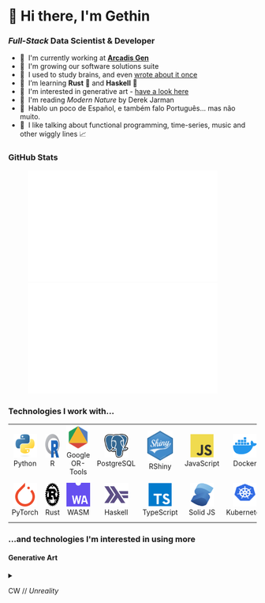 # :wave: Hi there, I'm Gethin

### _Full-Stack_ Data Scientist & Developer

- :office: &nbsp;I'm currently working at **[Arcadis Gen]**
- :seedling: &nbsp;I'm growing our software solutions suite
- :brain: &nbsp;I used to study brains, and even [wrote about it once](https://www.nature.com/articles/s41598-019-51928-w)
- :hatching_chick: &nbsp;I’m learning **Rust** :crab: and **Haskell** :purple_heart:
- :art: &nbsp;I'm interested in generative art - [have a look here](#generative-art)
- :book: &nbsp;I'm reading _Modern Nature_ by Derek Jarman
- :parrot: &nbsp;Hablo un poco de Español, e também falo Português... mas não muito.
- :speech_balloon: &nbsp;I like talking about functional programming, time-series, music and other wiggly lines :chart_with_upwards_trend:

### GitHub Stats

<figure>
    <div>
        <img height=auto width="384" alt="Top Langs" src="https://raw.githubusercontent.com/grddavies/github-stats-transparent/output/generated/languages.svg"></img>
        <img width="384" height=auto src="https://raw.githubusercontent.com/grddavies/github-stats-transparent/output/generated/overview.svg" alt="grddavies' github stats"></img>
    </div>
</figure>

### Technologies I work with...

<table>
  <tr>
    <td align="center" width="96">
      <a href="https://github.com/grddavies/c4zero">
        <img src="img/icons/python-original.svg" width="48" height="48" alt="Python" />
      </a>
      <br>Python
    </td>
    <td align="center" width="96">
      <a href="https://github.com/grddavies/rtern">
        <img src="img/icons/r.svg" width="48" height="48" alt="R" />
      </a>
      <br>&nbsp;&nbsp;R&nbsp;&nbsp;
    </td>
    <td align="center" width="96">
      <a href="#tech-1">
        <img src="img/icons/orLogo.png" width="48" height="48" alt="Google OR-Tools" />
      </a>
      <br>Google OR-Tools
    </td>
    <td align="center" width="96">
      <a href="#tech-1" >
        <img src="img/icons/PostgreSQL_logo.3colors.svg" width="48" height="48" alt="PostgreSQL" />
      </a>
      <br>PostgreSQL
    </td>
    <td align="center" width="96">
      <a href="https://github.com/grddavies/shinycalculator">
        <img src="img/icons/rshiny.png" width="auto" height="60" alt="RShiny" />
      </a>
      <br>RShiny
    </td>
    <td align="center" width="96">
      <a href="https://github.com/grddavies/dingbats">
        <img src="img/icons/javascript-original.svg" width="48" height="48" alt="JavaScript" />
      </a>
      <br>JavaScript
    </td>
    <!-- <td align="center" width="96">
      <a href="#tech-1">
        <img src="./img/icons/bootstrap-5-1.svg" width="48" height="48" alt="Bootstrap" />
      </a>
      <br>Bootstrap
    </td> -->
    <td align="center" width="96"> 
      <a href="#tech-1" >
        <img src="img/icons/docker-mono.svg" width="48" height="48" alt="Docker" />
      </a>
      <br>Docker
    </td>
    <td align="center" width="96">
      <a href="#tech-1">
        <img src="img/icons/git-icon.svg" width="48" height="48" alt="Git" />
      </a>
      <br>Git
    </td>
  </tr>
  <tr>
    <td align="center" width="96">
      <a href="https://github.com/grddavies/c4zero">
        <img src="img/icons/pytorch.svg" width="48" height="48" alt="Golang" />
      </a>
      <br>PyTorch
    </td>
    <td align="center"  width="96">
      <a href="https://github.com/grddavies/moji">
        <img src="img/icons/rust.svg" width="48" height="48" alt="Rust" />
      </a>
      <br>Rust
    </td>
    <td align="center"  width="96">
      <a href="#tech-2">
        <img src="img/icons/wasm-logo.svg" width="48" height="48" alt="WASM" />
      </a>
      <br>WASM
    </td>
    <td align="center"  width="96">
      <a href="https://github.com/grddavies/euler">
        <img src="img/icons/haskell.svg" width="48" height="48" alt="Haskell" />
      </a>
      <br>Haskell
    </td>
    <td align="center" width="96">
      <a href="https://github.com/grddavies/xo-solid">
        <img src="img/icons/typescript-original.svg" width="48" height="48" alt="TypeScript" />
      </a>
      <br>TypeScript
    </td>
    <td align="center" width="96">
      <a href="https://github.com/grddavies/connect-4-solid" >
        <img src="img/icons/solidjs.svg" width="48" height="48" alt="Solid JS" />
      </a>
      <br>Solid JS
    </td>
    <td align="center" width="96">
      <a href="#tech-2" >
        <img src="https://raw.githubusercontent.com/cncf/artwork/master/projects/kubernetes/icon/color/kubernetes-icon-color.svg" width="48" height="48" alt="Kubernetes" />
      </a>
      <br>Kubernetes
    </td>
    <td align="center"  width="96">
      <a href="https://www.instagram.com/reel/CYUSfDZq1Wt/">
        <img src="img/icons/abletonlive.svg" width="48" height="48" alt="Ableton Live" />
      </a>
      <br>Ableton Live
    </td>
  </tr>
</table>

### ...and technologies I'm interested in using more

#### Generative Art
 
<details>
  <summary> 

  CW // _Unreality_

  </summary>

<figure>
  <div>
    <img width="256" src="img/anim/citygan1.gif" alt="Animation of shifting cityscapes generated by StyleGAN (1/3)"></img>
    <img width="256" src="img/anim/citygan2.gif" alt="Animation of shifting cityscapes generated by StyleGAN (2/3)"></img>
    <img width="256" src="img/anim/citygan3.gif" alt="Animation of shifting cityscapes generated by StyleGAN (3/3)"></img>
    <p><b>Surreal cityscapes generated using styleGAN.</b></p>
    <p>Network trained on aerial photographs scraped from Flickr. Animations generated by circilar interpolation of the constant layer input weights, and through the latent space.</p>
  </div>
</figure>

<figure>
  <div>
    <img width="256" src="img/anim/dwign.gif" alt="Animation of special effect ceramic glaze textures"></img>
    <p><b>Special effect glaze textures using styleGAN2</b></p>
    <p>Network trained on photographs of ceramic glazes (DWIGn dataset). Animations generated by circilar interpolation of the constant layer input weights, and through the latent space.</p>
  </div>
</figure>

<figure>
  <img width="256" src="img/anim/dwignXffhq1.gif" alt="Animation of faces blended with ceramic glaze textures (1/2)"></img>
  <img width="256" src="img/anim/dwignXffhq2.gif" alt="Animation of faces blended with ceramic glaze textures (2/2)"></img>
    <p><b>Blended networks</b></p>
    <p>Network produced by splicing layers from a network trained on the FFHQ (faces) dataset, and my own DWIGn (ceramic glazes) dataset. Low resolution layers are from the FFHQ network, retaining some facial features. Textures and colours are generated in higher resolution layers from the DWIGn dataset. Animations generated by circilar interpolation of the constant layer input weights, and through the latent space.</p>
</figure>

</details>

<!-- links -->

[arcadis gen]: https://ArcadisGen.com "Arcadis Gen Home"
[linkedin]: https://www.linkedin.com/in/grddavies "Gethin Davies LinkedIn"
